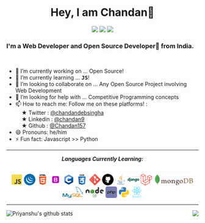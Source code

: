 <h1 align="center">Hey, I am Chandan👋</h1>
<p align="center">
  <img src="https://visitor-badge.laobi.icu/badge?page_id=chandan157">
  <img src="https://img.shields.io/github/followers/priyanshuhaldar007?label=Follow&style=social)[(https://github.com/chandan157">
  <img src="https://shields.io/github/stars/priyanshuhaldar007?label=Stars&style=social)[(https://github.com/chandan157">
</p>
<h3>I'm a Web Developer and Open Source Developer🚀 from India.</h3>
<br />


- 🔭 I’m currently working on ... Open Source!
- 🌱 I’m currently learning ... <strong><tt>JS</tt></strong>!
- 👯 I’m looking to collaborate on ... Any Open Source Project involving Web Development
- 🤔 I’m looking for help with ... Competitive Programming concepts
- 📫 How to reach me: Follow me on these platforms! :<br> &nbsp;&nbsp;&nbsp; &#9733; Twitter : <a href="https://instagram.com/ChandanDebsingha">@chandandebsingha</a><br> &nbsp;&nbsp;&nbsp; &#9733; Linkedin : <a href="https://www.linkedin.com/in/chandan9/">@chandan9</a><br> &nbsp;&nbsp;&nbsp; &#9733; Github : <a href="https://github.com/Chandan157/">@Chandan157</a>
- 😄 Pronouns: he/him
- ⚡ Fun fact: Javascript >> Python

<hr>

<p align="center">
<i><b>Languages Currently Learning:</b></i> 
  <br><br>
  <div align="center">
  <code><img height="30" src="icons/js_icon.svg"></code>
  <code><img height="30" src="icons/jquery_icon.svg"></code>
  <code><img height="30" src="icons/html5_icon.svg"></code>
  <code><img height="30" src="icons/bootstrap_icon.svg"></code>
  <code><img height="30" src="icons/c.svg"></code>
  <code><img height="30" src="icons/css3_icon.svg"></code>
  <code><img height="30" src="icons/git_icon.svg"></code>
  <code><img height="30" src="icons/github_icon.svg"></code>
  <code><img height="30" src="icons/java_icon.svg"></code>
  <code><img height="30" src="icons/django.svg"></code>
  <code><img height="30" src="icons/laravel.svg"></code>
  <code><img height="30" src="icons/mongodb_icon.svg"></code>
  <code><img height="30" src="icons/mysql_icon.svg"></code>
  <code><img height="30" src="icons/nodejs_icon.svg"></code>
  <code><img height="30" src="icons/php.svg"></code>
  <code><img height="30" src="icons/python_icon.svg"></code>
  <code><img height="30" src="icons/react_icon.svg"></code>
<!--   <code><img height="20" src="icons/js.svg"></code> -->
  </div>
</p>

<hr>

![Priyanshu's github stats](https://github-readme-stats.vercel.app/api?username=priyanshuhaldar007&show_icons=true&hide_border=true)
<img align="right" src="https://github-readme-stats.vercel.app/api/top-langs/?username=priyanshuhaldar007&layout=compact&title_color=fff&text_color=fff&bg_color=151515" />
